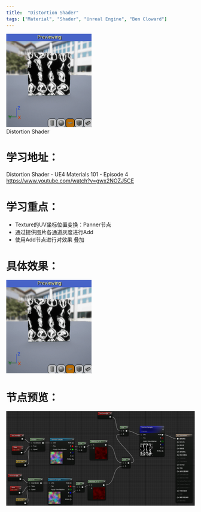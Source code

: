 ```yaml
---
title:  "Distortion Shader"
tags: ["Material", "Shader", "Unreal Engine", "Ben Cloward"]
---
```


![Distortion Shader](/img/blog_img/BenClowardMaterial/01/distortionEffect.gif) <br/>
Distortion Shader
<!--truncate-->

# 学习地址：
Distortion Shader - UE4 Materials 101 - Episode 4
https://www.youtube.com/watch?v=gwx2NOZJ5CE 

# 学习重点：
* Texture的UV坐标位置变换：Panner节点
* 通过提供图片各通道灰度进行Add
* 使用Add节点进行对效果 叠加


# 具体效果：
![Distortion Shader](/img/blog_img/BenClowardMaterial/01/distortionEffect.gif)

# 节点预览：
![节点全图](/img/blog_img/BenClowardMaterial/01/全图节点.png)